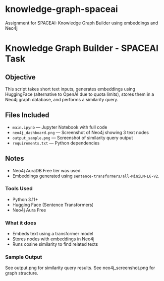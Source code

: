 # knowledge-graph-spaceai
Assignment for SPACEAI: Knowledge Graph Builder using embeddings and Neo4j
# Knowledge Graph Builder - SPACEAI Task

## Objective
This script takes short text inputs, generates embeddings using HuggingFace (alternative to OpenAI due to quota limits), stores them in a Neo4j graph database, and performs a similarity query.

## Files Included
- `main.ipynb` — Jupyter Notebook with full code
- `neo4j_dashboard.png` — Screenshot of Neo4j showing 3 text nodes
- `output_sample.png` — Screenshot of similarity query output
- `requirements.txt` — Python dependencies

## Notes
- Neo4j AuraDB Free tier was used.
- Embeddings generated using `sentence-transformers/all-MiniLM-L6-v2`.


### Tools Used
- Python 3.11+
- Hugging Face (Sentence Transformers)
- Neo4j Aura Free

### What it does
- Embeds text using a transformer model
- Stores nodes with embeddings in Neo4j
- Runs cosine similarity to find related texts

### Sample Output
See output.png for similarity query results.
See neo4j_screenshot.png for graph structure.
